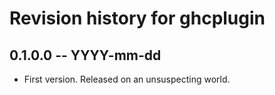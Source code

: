 # Revision history for ghcplugin

## 0.1.0.0 -- YYYY-mm-dd

* First version. Released on an unsuspecting world.
